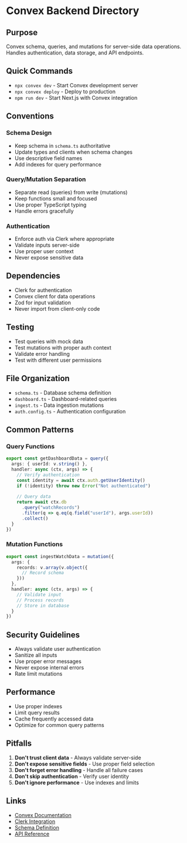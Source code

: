# Convex Backend Directory

## Purpose
Convex schema, queries, and mutations for server-side data operations. Handles authentication, data storage, and API endpoints.

## Quick Commands
- `npx convex dev` - Start Convex development server
- `npx convex deploy` - Deploy to production
- `npm run dev` - Start Next.js with Convex integration

## Conventions

### Schema Design
- Keep schema in `schema.ts` authoritative
- Update types and clients when schema changes
- Use descriptive field names
- Add indexes for query performance

### Query/Mutation Separation
- Separate read (queries) from write (mutations)
- Keep functions small and focused
- Use proper TypeScript typing
- Handle errors gracefully

### Authentication
- Enforce auth via Clerk where appropriate
- Validate inputs server-side
- Use proper user context
- Never expose sensitive data

## Dependencies
- Clerk for authentication
- Convex client for data operations
- Zod for input validation
- Never import from client-only code

## Testing
- Test queries with mock data
- Test mutations with proper auth context
- Validate error handling
- Test with different user permissions

## File Organization
- `schema.ts` - Database schema definition
- `dashboard.ts` - Dashboard-related queries
- `ingest.ts` - Data ingestion mutations
- `auth.config.ts` - Authentication configuration

## Common Patterns

### Query Functions
```typescript
export const getDashboardData = query({
  args: { userId: v.string() },
  handler: async (ctx, args) => {
    // Verify authentication
    const identity = await ctx.auth.getUserIdentity()
    if (!identity) throw new Error("Not authenticated")
    
    // Query data
    return await ctx.db
      .query("watchRecords")
      .filter(q => q.eq(q.field("userId"), args.userId))
      .collect()
  }
})
```

### Mutation Functions
```typescript
export const ingestWatchData = mutation({
  args: { 
    records: v.array(v.object({
      // Record schema
    }))
  },
  handler: async (ctx, args) => {
    // Validate input
    // Process records
    // Store in database
  }
})
```

## Security Guidelines
- Always validate user authentication
- Sanitize all inputs
- Use proper error messages
- Never expose internal errors
- Rate limit mutations

## Performance
- Use proper indexes
- Limit query results
- Cache frequently accessed data
- Optimize for common query patterns

## Pitfalls
1. **Don't trust client data** - Always validate server-side
2. **Don't expose sensitive fields** - Use proper field selection
3. **Don't forget error handling** - Handle all failure cases
4. **Don't skip authentication** - Verify user identity
5. **Don't ignore performance** - Use indexes and limits

## Links
- [Convex Documentation](https://docs.convex.dev)
- [Clerk Integration](./auth.config.ts)
- [Schema Definition](./schema.ts)
- [API Reference](../docs/api/)